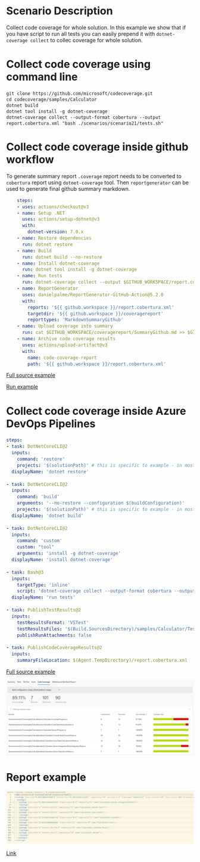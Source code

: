 # Scenario Description

Collect code coverage for whole solution. In this example we show that if you have script to run all tests you can easily prepend it with `dotnet-coverage collect` to collec coverage for whole solution.

# Collect code coverage using command line

```shell
git clone https://github.com/microsoft/codecoverage.git
cd codecoverage/samples/Calculator
dotnet build
dotnet tool install -g dotnet-coverage
dotnet-coverage collect --output-format cobertura --output report.cobertura.xml "bash ./scenarios/scenario21/tests.sh"
```

# Collect code coverage inside github workflow

To generate summary report `.coverage` report needs to be converted to `cobertura` report using `dotnet-coverage` tool. Then `reportgenerator` can be used to generate final github summary markdown.

```yml
    steps:
    - uses: actions/checkout@v3
    - name: Setup .NET
      uses: actions/setup-dotnet@v3
      with:
        dotnet-version: 7.0.x
    - name: Restore dependencies
      run: dotnet restore
    - name: Build
      run: dotnet build --no-restore
    - name: Install dotnet-coverage
      run: dotnet tool install -g dotnet-coverage
    - name: Run tests
      run: dotnet-coverage collect --output $GITHUB_WORKSPACE/report.cobertura.xml --output-format cobertura "bash scenarios/scenario21/tests.sh"
    - name: ReportGenerator
      uses: danielpalme/ReportGenerator-GitHub-Action@5.2.0
      with:
        reports: '${{ github.workspace }}/report.cobertura.xml'
        targetdir: '${{ github.workspace }}/coveragereport'
        reporttypes: 'MarkdownSummaryGithub'
    - name: Upload coverage into summary
      run: cat $GITHUB_WORKSPACE/coveragereport/SummaryGithub.md >> $GITHUB_STEP_SUMMARY
    - name: Archive code coverage results
      uses: actions/upload-artifact@v3
      with:
        name: code-coverage-report
        path: '${{ github.workspace }}/report.cobertura.xml'
```

[Full source example](../../../../.github/workflows/Calculator_Scenario21.yml)

[Run example](../../../../../../actions/workflows/Calculator_Scenario21.yml)

# Collect code coverage inside Azure DevOps Pipelines

```yml
steps:
- task: DotNetCoreCLI@2
  inputs:
    command: 'restore'
    projects: '$(solutionPath)' # this is specific to example - in most cases not needed
  displayName: 'dotnet restore'

- task: DotNetCoreCLI@2
  inputs:
    command: 'build'
    arguments: '--no-restore --configuration $(buildConfiguration)'
    projects: '$(solutionPath)' # this is specific to example - in most cases not needed
  displayName: 'dotnet build'

- task: DotNetCoreCLI@2
  inputs:
    command: 'custom'
    custom: "tool"
    arguments: 'install -g dotnet-coverage'
  displayName: 'install dotnet-coverage'

- task: Bash@3
  inputs:
    targetType: 'inline'
    script: 'dotnet-coverage collect --output-format cobertura --output $(Agent.TempDirectory)/report.cobertura.xml "bash ./samples/Calculator/scenarios/scenario21/tests.sh"'
  displayName: 'run tests'

- task: PublishTestResults@2
  inputs:
    testResultsFormat: 'VSTest'
    testResultsFiles: '$(Build.SourcesDirectory)/samples/Calculator/TestResults/*.trx'
    publishRunAttachments: false

- task: PublishCodeCoverageResults@2
  inputs:
    summaryFileLocation: $(Agent.TempDirectory)/report.cobertura.xml
```

[Full source example](azure-pipelines.yml)

![alt text](azure-pipelines.jpg "Code Coverage tab in Azure DevOps pipelines")

# Report example

![alt text](example.report.jpg "Example report")

[Link](example.report.cobertura.xml)